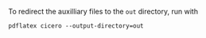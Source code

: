 To redirect the auxilliary files to the `out` directory, run with
```
pdflatex cicero --output-directory=out
```
